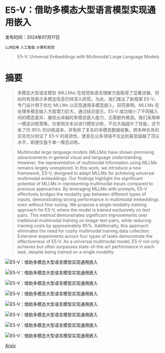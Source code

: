 # E5-V：借助多模态大型语言模型实现通用嵌入

发布时间：2024年07月17日

`LLM应用` `人工智能` `计算机视觉`

> E5-V: Universal Embeddings with Multimodal Large Language Models

# 摘要

> 多模态大型语言模型 (MLLMs) 在视觉和语言理解方面取得了显著进展，但如何有效表示多模态信息仍待深入研究。为此，我们推出了新框架 E5-V，专门设计用于优化 MLLMs 以实现通用多模态嵌入。研究表明，MLLMs 在处理多模态输入方面潜力巨大，通过结合提示，E5-V 成功缩小了不同输入间的模态差异，展现出卓越的多模态嵌入能力，无需额外微调。我们采用单一模态训练策略，仅使用文本对进行模型训练，不仅大幅提升了性能，还节省了约 95% 的训练成本，并免除了复杂的多模态数据收集。跨多种任务的实验充分验证了 E5-V 的高效性，使其在众多领域不仅达到甚至超越了顶尖水平，即便仅基于单一模态训练。

> Multimodal large language models (MLLMs) have shown promising advancements in general visual and language understanding. However, the representation of multimodal information using MLLMs remains largely unexplored. In this work, we introduce a new framework, E5-V, designed to adapt MLLMs for achieving universal multimodal embeddings. Our findings highlight the significant potential of MLLMs in representing multimodal inputs compared to previous approaches. By leveraging MLLMs with prompts, E5-V effectively bridges the modality gap between different types of inputs, demonstrating strong performance in multimodal embeddings even without fine-tuning. We propose a single modality training approach for E5-V, where the model is trained exclusively on text pairs. This method demonstrates significant improvements over traditional multimodal training on image-text pairs, while reducing training costs by approximately 95%. Additionally, this approach eliminates the need for costly multimodal training data collection. Extensive experiments across four types of tasks demonstrate the effectiveness of E5-V. As a universal multimodal model, E5-V not only achieves but often surpasses state-of-the-art performance in each task, despite being trained on a single modality.

![E5-V：借助多模态大型语言模型实现通用嵌入](../../../paper_images/2407.12580/fig1.png)

![E5-V：借助多模态大型语言模型实现通用嵌入](../../../paper_images/2407.12580/fig2.png)

![E5-V：借助多模态大型语言模型实现通用嵌入](../../../paper_images/2407.12580/dis_2.png)

![E5-V：借助多模态大型语言模型实现通用嵌入](../../../paper_images/2407.12580/dis_1.png)

![E5-V：借助多模态大型语言模型实现通用嵌入](../../../paper_images/2407.12580/render_example.png)

![E5-V：借助多模态大型语言模型实现通用嵌入](../../../paper_images/2407.12580/dis_2.png)

![E5-V：借助多模态大型语言模型实现通用嵌入](../../../paper_images/2407.12580/dis_3.png)

![E5-V：借助多模态大型语言模型实现通用嵌入](../../../paper_images/2407.12580/dis_1.png)

[Arxiv](https://arxiv.org/abs/2407.12580)
